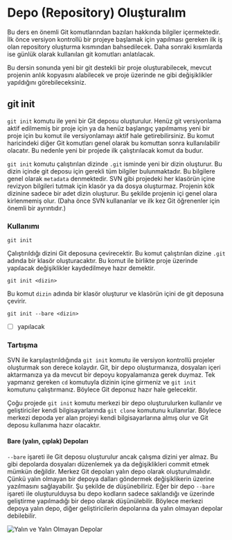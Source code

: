 # Depo (Repository) Oluşturalım

Bu ders en önemli Git komutlarından bazıları hakkında bilgiler içermektedir. İlk önce 
versiyon kontrollü bir projeye başlamak için yapılması gereken ilk iş olan repository 
oluşturma kısmından bahsedilecek. Daha sonraki kısımlarda ise günlük olarak kullanılan 
git komutları anlatılacak.

Bu dersin sonunda yeni bir git destekli bir proje oluşturabilecek, mevcut projenin anlık 
kopyasını alabilecek ve proje üzerinde ne gibi değişiklikler yapıldığını görebileceksiniz.

## git init

```git init``` komutu ile yeni bir Git deposu oluşturulur. Henüz git versiyonlama aktif edilmemiş 
bir proje için ya da henüz başlangıç yapılmamış yeni bir proje için bu komut ile versiyonlamayı 
aktif hale getirebilirsiniz. Bu komut haricindeki diğer Git komutları genel olarak bu komuttan 
sonra kullanılabilir olacatır. Bu nedenle yeni bir projede ilk çalıştırılacak komut da budur.

```git init``` komutu çalıştırılan dizinde ```.git``` isminde yeni bir dizin oluşturur. Bu dizin 
içinde git deposu için gerekli tüm bilgiler bulunmaktadır. Bu bilgilere genel olarak ```metadata``` 
denmektedir. SVN gibi projedeki her klasörün içine revizyon bilgileri tutmak için klasör ya da dosya 
oluşturmaz. Projenin kök dizinine sadece bir adet dizin oluşturur. Bu şekilde projenin içi genel olara 
kirlenmemiş olur. (Daha önce SVN kullananlar ve ilk kez Git öğrenenler için önemli bir ayrıntıdır.)

### Kullanımı

```
git init
```

Çalıştırıldığı dizini Git deposuna çevirecektir. Bu komut çalıştırılan dizine ```.git``` adında bir 
klasör oluşturacaktır. Bu komut ile birlikte proje üzerinde yapılacak değişiklikler kaydedilmeye hazır 
demektir.

```
git init <dizin>
```

Bu komut ```dizin``` adında bir klasör oluşturur ve klasörün içini de git deposuna çevirir.

```
git init --bare <dizin>
```

- [ ] yapılacak

### Tartışma

SVN ile karşılaştırıldığında ```git init``` komutu ile versiyon kontrollü projeler oluşturmak 
son derece kolaydır. Git, bir depo oluşturmanıza, dosyaları içeri aktarmanıza ya da mevcut bir depoyu 
kopyalamanıza gerek duymaz. Tek yapmanız gereken ```cd``` komutuyla dizinin içine girmeniz ve 
```git init``` komutunu çalıştırmanız. Böylece Git deponuz hazır hale gelecektir.

Çoğu projede ```git init``` komutu merkezi bir depo oluşturulurken kullanılır ve geliştiriciler 
kendi bilgisayarlarında ```git clone``` komutunu kullanırlar. Böylece merkezi depoda yer alan projeyi 
kendi bilgisayarlarına almış olur ve Git deposu kullanıma hazır olacaktır.

#### Bare (yalın, çıplak) Depoları

```--bare``` işareti ile  Git deposu oluşturulur ancak çalışma dizini yer almaz. Bu gibi depolarda 
dosyaları düzenlemek ya da değişiklikleri commit etmek mümkün değildir. Merkez Git depoları yalın 
depo olarak oluşturulmalıdır. Çünkü yalın olmayan bir depoya dalları göndermek değişiklikerin üzerine 
yazılmasını sağlayabilir. Şu şekilde de düşünebiliriz. Eğer bir depo ```--bare``` işareti ile oluşturulduysa 
bu depo kodların sadece saklandığı ve üzerinde geliştirme yapılmadığı bir depo olarak düşünülebilir. 
Böylece merkezi depoya yalın depo, diğer geliştiricilerin depolarına  da yalın olmayan depolar debilebilir.

![Yalın ve Yalın Olmayan Depolar](https://cdn.rawgit.com/irfanevrens/gitdersleri/master/resimler/baslangic-rehberi/depo-olusturalim/01.svg)
